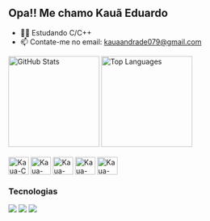 ## Opa!! Me chamo Kauã Eduardo 

- 👨‍🏫 Estudando C/C++
- 📫 Contate-me no email: kauaandrade079@gmail.com

<div>
  <img height = "180em" src="https://github-readme-stats.vercel.app/api?username=kauaeduuardo&show_icons=true&theme=merko&count_private=true" alt="GitHub Stats">
  <img height="180em" src="https://github-readme-stats.vercel.app/api/top-langs/?username=kauaeduuardo&show_icons=true&theme=merko&count_private=true" alt="Top Languages">
</div>

<div style="display: inline_block"><br>
  <img align="center" alt="Kaua-C" height="35" width="40"src="https://cdn.jsdelivr.net/gh/devicons/devicon@latest/icons/c/c-original.svg">
  <img align="center" alt="Kaua-Cpp" height="35" width="40"src="https://cdn.jsdelivr.net/gh/devicons/devicon@latest/icons/cplusplus/cplusplus-original.svg">     
  <img align="center" alt="Kaua-Py" height="35" width="40" src="https://cdn.jsdelivr.net/gh/devicons/devicon@latest/icons/python/python-original.svg">
  <img align="center" alt="Kaua-html" height="35" width="40" src="https://cdn.jsdelivr.net/gh/devicons/devicon@latest/icons/html5/html5-original.svg">
  <img align="center" alt="Kaua-css" height="35" width="40" src="https://cdn.jsdelivr.net/gh/devicons/devicon@latest/icons/css3/css3-original.svg">         
</div>

### Tecnologias
<div>
  <a href="https://instagram.com/kauaeduardo__" target="_blank"><img src="https://img.shields.io/badge/-Instagram-%23E4405F?style=for-the-badge&logo=instagram&logoColor=white" target="_blank"></a>
  <a href = "mailto:kauaandrade079@gmail.com"><img src="https://img.shields.io/badge/-Gmail-%23333?style=for-the-badge&logo=gmail&logoColor=white" target="_blank"></a>
  <a href="https://www.linkedin.com/in/kau%C3%A3-eduardo-a2796533b/" target="_blank"><img src="https://img.shields.io/badge/-LinkedIn-%230077B5?style=for-the-badge&logo=linkedin&logoColor=white" target="_blank"></a>
</div>
